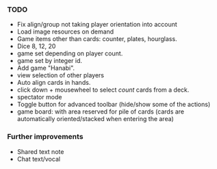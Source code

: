 ### TODO

 * Fix align/group not taking player orientation into account
 * Load image resources on demand
 * Game items other than cards: counter, plates, hourglass.
 * Dice 8, 12, 20
 * game set depending on player count.
 * game set by integer id.
 * Add game "Hanabi".
 * view selection of other players
 * Auto align cards in hands.
 * click down + mousewheel to select _count_ cards from a deck.
 * spectator mode
 * Toggle button for advanced toolbar (hide/show some of the actions)
 * game board: with area reserved for pile of cards (cards are automatically oriented/stacked when entering the area)

### Further improvements
 * Shared text note
 * Chat text/vocal
